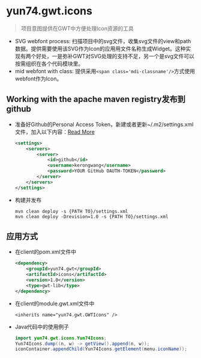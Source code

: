 # yun74.gwt.icons
> 项目意图提供在GWT中方便处理Icon资源的工具

* SVG webfont process: 扫描项目中的svg文件，收集svg文件的view和path数据。提供需要使用该SVG作为Icon的应用用文件名称生成Widget。这种实现有两个好处，一是弥补GWT对SVG处理的支持不足，另一个是svg文件可以按需组织在各个代码模块里。
* mid webfont with class: 提供采用`<span class='mdi-classname'/>`方式使用webfont作为Icon。

## Working with the apache maven registry发布到github
- 准备好Github的Personal Access Token，新建或者更新~/.m2/settings.xml文件，加入以下内容：[Read More](https://docs.github.com/en/packages/working-with-a-github-packages-registry/working-with-the-apache-maven-registry)
    ```xml
    <settings>
        <servers> 
            <server>
                <id>github</id>
                <username>kerongwang</username>
                <password>YOUR GitHub OAUTH-TOKEN</password>
            </server>
        </servers>
    </settings>
    ```
- 构建并发布
    ```maven
    mvn clean deploy -s {PATH TO}/settings.xml
    mvn clean deploy -Drevision=1.0 -s {PATH TO}/settings.xml
    ```

## 应用方式
- 在client的pom.xml文件中
    ```xml
    <dependency>
        <groupId>yun74.gwt</groupId>
        <artifactId>icons</artifactId>
        <version>1.0</version>
        <type>gwt-lib</type>
    </dependency>
    ```

- 在client的module.gwt.xml文件中
    ```
    <inherits name="yun74.gwt.GWTIcons" />
    ```

- Java代码中的使用例子
    ```java
    import yun74.gwt.icons.Yun74Icons;
    Yun74Icons.dump((n, w) -> getView().append(n, w));
    iconContainer.appendChild(Yun74Icons.getElement(menu.iconName));
    ```
